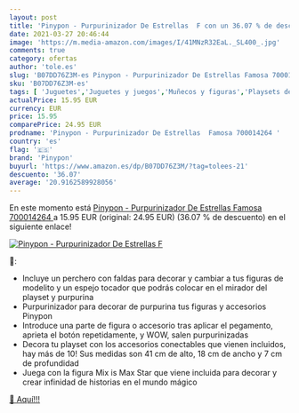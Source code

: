 ```yaml
---
layout: post
title: 'Pinypon - Purpurinizador De Estrellas  F con un 36.07 % de descuento'
date: 2021-03-27 20:46:44
image: 'https://m.media-amazon.com/images/I/41MNzR32EaL._SL400_.jpg'
comments: true
category: ofertas
author: 'tole.es'
slug: 'B07DD76Z3M-es Pinypon - Purpurinizador De Estrellas Famosa 700014264'
sku: 'B07DD76Z3M-es'
tags: [ 'Juguetes','Juguetes y juegos','Muñecos y figuras','Playsets de figuras de juguete para niños','famosa','pinypon', ]
actualPrice: 15.95 EUR
currency: EUR
price: 15.95
comparePrice: 24.95 EUR
prodname: 'Pinypon - Purpurinizador De Estrellas  Famosa 700014264 '
country: 'es'
flag: '🇪🇸'
brand: 'Pinypon'
buyurl: 'https://www.amazon.es/dp/B07DD76Z3M/?tag=tolees-21'
descuento: '36.07'
average: '20.9162589928056'
---
```


En este momento está [Pinypon - Purpurinizador De Estrellas  Famosa 700014264 ](https://www.amazon.es/dp/B07DD76Z3M/?tag=tolees-21) a 15.95 EUR (original: 24.95 EUR) (36.07 %  de descuento) en el siguiente enlace!

[![Pinypon - Purpurinizador De Estrellas  F](https://m.media-amazon.com/images/I/41MNzR32EaL._SL400_.jpg)](https://www.amazon.es/dp/B07DD76Z3M/?tag=tolees-21)

🔎:

- Incluye un perchero con faldas para decorar y cambiar a tus figuras de modelito y un espejo tocador que podrás colocar en el mirador del playset y purpurina
- Purpurinizador para decorar de purpurina tus figuras y accesorios Pinypon
- Introduce una parte de figura o accesorio tras aplicar el pegamento, aprieta el botón repetidamente, y WOW, salen purpurinizadas
- Decora tu playset con los accesorios conectables que vienen incluidos, hay más de 10! Sus medidas son 41 cm de alto, 18 cm de ancho y 7 cm de profundidad
- Juega con la figura Mix is Max Star que viene incluida para decorar y crear infinidad de historias en el mundo mágico

[🛒 Aquí!!!](https://www.amazon.es/dp/B07DD76Z3M/?tag=tolees-21)
